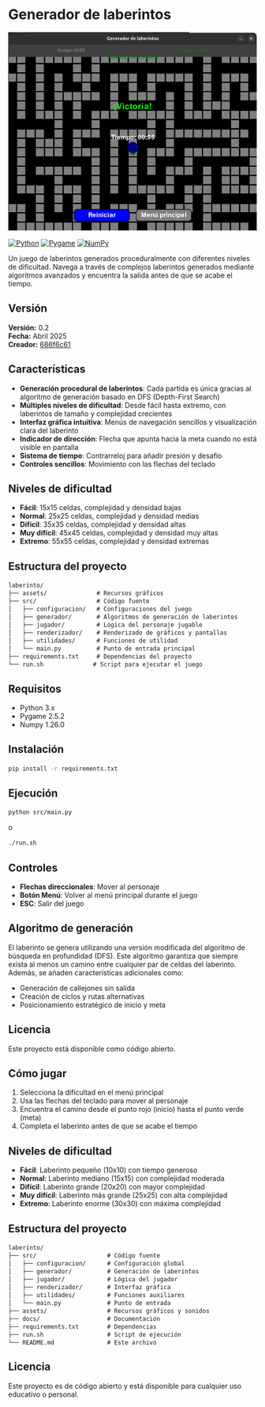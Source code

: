 # Generador de laberintos

![Laberinto](/laberinto/assets/laberinto.png)

[![Python](https://img.shields.io/badge/Python-3776AB?style=for-the-badge&logo=python&logoColor=white)](https://www.python.org/)
[![Pygame](https://img.shields.io/badge/Pygame-2C2D72?style=for-the-badge&logo=pygame&logoColor=white)](https://www.pygame.org/)
[![NumPy](https://img.shields.io/badge/NumPy-013243?style=for-the-badge&logo=numpy&logoColor=white)](https://numpy.org/)

Un juego de laberintos generados proceduralmente con diferentes niveles de dificultad. Navega a través de complejos laberintos generados mediante algoritmos avanzados y encuentra la salida antes de que se acabe el tiempo.

## Versión

**Versión:** 0.2  
**Fecha:** Abril 2025  
**Creador:** [686f6c61](https://github.com/686f6c61)

## Características

- **Generación procedural de laberintos**: Cada partida es única gracias al algoritmo de generación basado en DFS (Depth-First Search)
- **Múltiples niveles de dificultad**: Desde fácil hasta extremo, con laberintos de tamaño y complejidad crecientes
- **Interfaz gráfica intuitiva**: Menús de navegación sencillos y visualización clara del laberinto
- **Indicador de dirección**: Flecha que apunta hacia la meta cuando no está visible en pantalla
- **Sistema de tiempo**: Contrarreloj para añadir presión y desafío
- **Controles sencillos**: Movimiento con las flechas del teclado

## Niveles de dificultad

- **Fácil**: 15x15 celdas, complejidad y densidad bajas
- **Normal**: 25x25 celdas, complejidad y densidad medias
- **Difícil**: 35x35 celdas, complejidad y densidad altas
- **Muy difícil**: 45x45 celdas, complejidad y densidad muy altas
- **Extremo**: 55x55 celdas, complejidad y densidad extremas

## Estructura del proyecto

```
laberinto/
├── assets/              # Recursos gráficos
├── src/                 # Código fuente
│   ├── configuracion/   # Configuraciones del juego
│   ├── generador/       # Algoritmos de generación de laberintos
│   ├── jugador/         # Lógica del personaje jugable
│   ├── renderizador/    # Renderizado de gráficos y pantallas
│   ├── utilidades/      # Funciones de utilidad
│   └── main.py          # Punto de entrada principal
├── requirements.txt     # Dependencias del proyecto
└── run.sh              # Script para ejecutar el juego
```

## Requisitos

- Python 3.x
- Pygame 2.5.2
- Numpy 1.26.0

## Instalación

```bash
pip install -r requirements.txt
```

## Ejecución

```bash
python src/main.py
```

o

```bash
./run.sh
```

## Controles

- **Flechas direccionales**: Mover al personaje
- **Botón Menú**: Volver al menú principal durante el juego
- **ESC**: Salir del juego

## Algoritmo de generación

El laberinto se genera utilizando una versión modificada del algoritmo de búsqueda en profundidad (DFS). Este algoritmo garantiza que siempre exista al menos un camino entre cualquier par de celdas del laberinto. Además, se añaden características adicionales como:

- Generación de callejones sin salida
- Creación de ciclos y rutas alternativas
- Posicionamiento estratégico de inicio y meta

## Licencia

Este proyecto está disponible como código abierto.

## Cómo jugar

1. Selecciona la dificultad en el menú principal
2. Usa las flechas del teclado para mover al personaje
3. Encuentra el camino desde el punto rojo (inicio) hasta el punto verde (meta)
4. Completa el laberinto antes de que se acabe el tiempo

## Niveles de dificultad

- **Fácil**: Laberinto pequeño (10x10) con tiempo generoso
- **Normal**: Laberinto mediano (15x15) con complejidad moderada
- **Difícil**: Laberinto grande (20x20) con mayor complejidad
- **Muy difícil**: Laberinto más grande (25x25) con alta complejidad
- **Extremo**: Laberinto enorme (30x30) con máxima complejidad

## Estructura del proyecto

```
laberinto/
├── src/                    # Código fuente
│   ├── configuracion/      # Configuración global
│   ├── generador/          # Generación de laberintos
│   ├── jugador/            # Lógica del jugador
│   ├── renderizador/       # Interfaz gráfica
│   ├── utilidades/         # Funciones auxiliares
│   └── main.py             # Punto de entrada
├── assets/                 # Recursos gráficos y sonidos
├── docs/                   # Documentación
├── requirements.txt        # Dependencias
├── run.sh                  # Script de ejecución
└── README.md               # Este archivo
```

## Licencia

Este proyecto es de código abierto y está disponible para cualquier uso educativo o personal.

